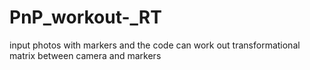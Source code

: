 # PnP_workout-_RT
input photos with markers and the code can work out transformational matrix between camera and markers

